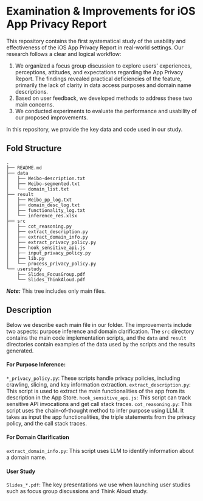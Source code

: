 # Examination & Improvements for iOS App Privacy Report

This repository contains the first systematical study of the usability and effectiveness of the iOS App Privacy Report in real-world settings.
Our research follows a clear and logical workflow: 
1) We organized a focus group discussion to explore users' experiences, perceptions,
attitudes, and expectations regarding the App Privacy Report. The findings revealed practical deficiencies of the feature, 
primarily the lack of clarity in data access purposes and domain name descriptions. 
2) Based on user feedback, we developed methods to address these two main concerns. 
3) We conducted experiments to evaluate the performance and usability of our proposed improvements.

In this repository, we provide the key data and code used in our study.

## Fold Structure

```
.
├── README.md
├── data
│   ├── Weibo-description.txt
│   ├── Weibo-segmented.txt
│   └── domain_list.txt
├── result
│   ├── Weibo_pp_log.txt
│   ├── domain_desc_log.txt
│   ├── functionality_log.txt
│   └── inference_res.xlsx
├── src
│   ├── cot_reasoning.py
│   ├── extract_description.py
│   ├── extract_domain_info.py
│   ├── extract_privacy_policy.py
│   ├── hook_sensitive_api.js
│   ├── input_privacy_policy.py
│   ├── lib.py
│   └── process_privacy_policy.py
└── userstudy
    ├── Slides_FocusGroup.pdf
    └── Slides_ThinkAloud.pdf
```
***Note:*** This tree includes only main files. 

## Description
Below we describe each main file in our folder. The improvements include two aspects: purpose inference and domain clarification. 
The ```src``` directory contains the main code implementation scripts, 
and the ```data``` and ```result``` directories contain examples of the data used by the scripts and the results generated.

#### For Purpose Inference:
```*_privacy_policy.py```:  These scripts handle privacy policies, including crawling, slicing, and key information extraction.
```extract_description.py```: This script is used to extract the main functionalities of the app from its description in the App Store.
```hook_sensitive_api.js```: This script can track sensitive API invocations and get call stack traces.
```cot_reasoning.py```: This script uses the chain-of-thought method to infer purpose using LLM. It takes as input the 
app functionalities, the triple statements from the privacy policy, and the call stack traces.

#### For Domain Clarification
```extract_domain_info.py```: This script uses LLM to identify information about a domain name.

#### User Study
```Slides_*.pdf```: The key presentations we use when launching user studies such as focus group discussions and Think Aloud study.